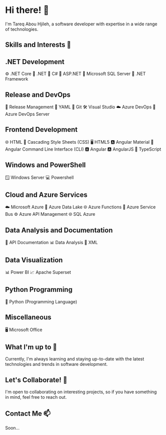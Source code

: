 # Hi there! 👋

I'm Tareq Abou Hjileh, a software developer with expertise in a wide range of technologies. 

## Skills and Interests 🚀

## .NET Development
⚙️ .NET Core
🔧 .NET
🧱 C#
💼 ASP.NET
🧬 Microsoft SQL Server
🔧 .NET Framework
##  Release and DevOps
🚀 Release Management
📜 YAML
📜 Git
🛠 Visual Studio
☁️ Azure DevOps
🚀 Azure DevOps Server
## Frontend Development
🌐 HTML
🎨 Cascading Style Sheets (CSS)
🖥️ HTML5
🅰️ Angular Material
🔧 Angular Command Line Interface (CLI)
🅰️ Angular
🅰️ AngularJS
📜 TypeScript
## Windows and PowerShell
🪟 Windows Server
💻 Powershell
## Cloud and Azure Services
☁️ Microsoft Azure
🌊 Azure Data Lake
🌐 Azure Functions
🚌 Azure Service Bus
⚙️ Azure API Management
🌐 SQL Azure
## Data Analysis and Documentation
📖 API Documentation
📊 Data Analysis
📃 XML
## Data Visualization
📊 Power BI
📈 Apache Superset
## Python Programming
🐍 Python (Programming Language)
## Miscellaneous
🖥️ Microsoft Office

## What I'm up to 🌱

Currently, I'm always learning and staying up-to-date with the latest technologies and trends in software development.

## Let's Collaborate! 💞

I'm open to collaborating on interesting projects, so if you have something in mind, feel free to reach out.

## Contact Me 📫
Soon...

<!---
Tareq-Abou-Hjileh/Tareq-Abou-Hjileh is a ✨ special ✨ repository because its `README.md` (this file) appears on your GitHub profile.
You can click the Preview link to take a look at your changes.
--->
